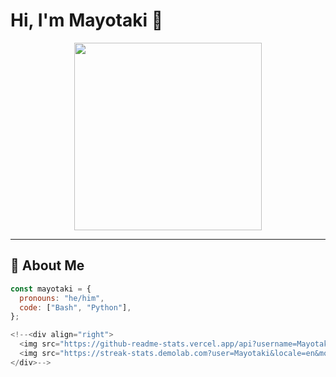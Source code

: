 # Hi, I'm Mayotaki 👋 

<div align="center">
  <img src="https://www.google.com/url?sa=i&url=https%3A%2F%2Fgifer.com%2Fen%2Fgifs%2Fneko&psig=AOvVaw1-7SDD8bCWOooX_s7tkYFx&ust=1740857993151000&source=images&cd=vfe&opi=89978449&ved=0CBIQjRxqFwoTCOj24sSP54sDFQAAAAAdAAAAABAJ" width="300"> 
  

</div>

---

## 🐾 About Me

```javascript
const mayotaki = {
  pronouns: "he/him",
  code: ["Bash", "Python"],
};

<!--<div align="right">
  <img src="https://github-readme-stats.vercel.app/api?username=Mayotaki&hide_title=true&show_icons=true&include_all_commits=true&theme=ambient_gradient&locale=en&hide_border=true" height="150" alt="stats graph"  />
  <img src="https://streak-stats.demolab.com?user=Mayotaki&locale=en&mode=daily&theme=ambient_gradient&hide_border=true" height="150" alt="streak graph"  />
</div>-->

